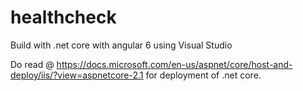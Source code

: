 # healthcheck
Build with .net core with angular 6 using Visual Studio

Do read @ https://docs.microsoft.com/en-us/aspnet/core/host-and-deploy/iis/?view=aspnetcore-2.1 for deployment of .net core.
